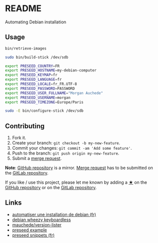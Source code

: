 # README

Automating Debian installation

## Usage

```sh
bin/retrieve-images

sudo bin/build-stick /dev/sdb

export PRESEED_COUNTRY=FR
export PRESEED_HOSTNAME=my-debian-computer
export PRESEED_KEYMAP=fr
export PRESEED_LANGUAGE=fr
export PRESEED_LOCALE=fr_FR.UTF-8
export PRESEED_PASSWORD=PASSWORD
export PRESEED_USER_FULLNAME="Morgan Auchede"
export PRESEED_USERNAME=morgan
export PRESEED_TIMEZONE=Europe/Paris

sudo -E bin/configure-stick /dev/sdb
```

## Contributing

1. Fork it.
2. Create your branch: `git checkout -b my-new-feature`.
3. Commit your changes: `git commit -am 'Add some feature'`.
4. Push to the branch: `git push origin my-new-feature`.
5. Submit a [merge request](https://docs.gitlab.com/ee/user/project/merge_requests/).

__Note__: [GitHub repository](https://github.com/mauchede/debian-preseed) is a mirror. [Merge request](https://docs.gitlab.com/ee/user/project/merge_requests/) has to be submitted on the [GitLab repository](https://gitlab.com/mauchede/debian-preseed).

If you like / use this project, please let me known by adding a [★](https://help.github.com/articles/about-stars/) on the [GitHub repository](https://github.com/mauchede/debian-preseed) or on the [GitLab repository](https://gitlab.com/mauchede/debian-preseed).

## Links

* [automatiser une installation de debian (fr)](https://wiki.deimos.fr/Automatiser_une_installation_de_Debian)
* [debian wheezy keyboardless](http://stratusandtheswirl.blogspot.fr/2012/03/debian-testing-wheezy-keyboardless.html)
* [mauchede/version-lister](https://gitlab.com/mauchede/version-lister)
* [preseed example](https://www.debian.org/releases/jessie/example-preseed.txt)
* [preseed snippets (fr)](https://medspx.fr/blog/Debian/preseed_snippets/)
